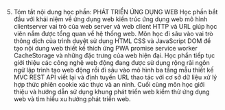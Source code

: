 5. Tóm tắt nội dung học phần: PHÁT TRIỂN ỨNG DỤNG WEB
Học phần bắt đầu với khái niệm về ứng dụng web kiến trúc ứng dụng web
mô hình clientserver vai trò của web server và web client HTTP và URL
giúp học viên nắm được tổng quan về hệ thống web. Môn học đi sâu vào vai
trò thông dịch của trình duyệt sử dụng HTML CSS và JavaScript DOM để
tạo nội dung web thiết kế thích ứng PWA promise service worker
CacheStorage và những đặc trưng của web hiện đại.
Học phần tiếp tục giới thiệu các công nghệ web động đang được sử dụng
rộng rãi ngôn ngữ lập trình tạo web động rồi đi sâu vào mô hình ba
tầng mẫu thiết kế MVC REST API viết lại và định tuyến URL thao tác
với cơ sở dữ liệu xử lý hợp thức phiên cookie xác thực và an ninh.
Cuối cùng môn học giới thiệu và hướng dẫn sử dụng khung phát triển web
kiểm thử ứng dụng web và tìm hiểu xu hướng phát triển web.
